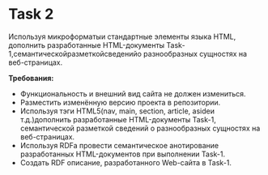 <h1>Task 2</h1>
<p>Используя микроформатыи стандартные элементы языка HTML, дополнить разработанные HTML-документы Task-1,семантическойразметкойсведенийо разнообразных сущностях на веб-страницах.</p>
<p><strong>Требования:</strong></p>
<ul>
  <li>Функциональность и внешний вид сайта не должен измениться.</li>
  <li>Разместить изменённую версию проекта в репозитории.</li>
  <li>Используя тэги HTML5(nav, main, section, article, asideи т.д.)дополнить разработанные HTML-документы Task-1, семантической разметкой сведений о разнообразных сущностях на веб-страницах.</li>
  <li>Используя RDFa провести семантическое анотирование разработанных HTML-документов при выполнении Task-1.</li>
  <li>Создать RDF описание, разработанного Web-сайта в Task-1.</li>
</ul>
